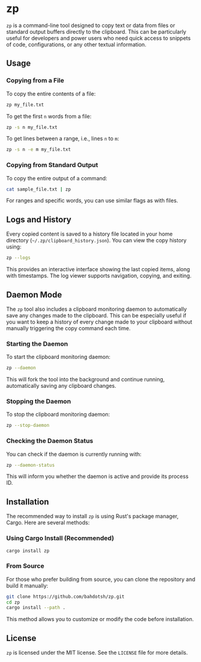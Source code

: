 # zp

`zp` is a command-line tool designed to copy text or data from files or standard output buffers directly to the clipboard. This can be particularly useful for developers and power users who need quick access to snippets of code, configurations, or any other textual information.

## Usage

### Copying from a File
To copy the entire contents of a file:
```bash
zp my_file.txt
```

To get the first `n` words from a file:
```bash
zp -s n my_file.txt
```

To get lines between a range, i.e., lines `n` to `m`:
```bash
zp -s n -e m my_file.txt
```

### Copying from Standard Output
To copy the entire output of a command:
```bash
cat sample_file.txt | zp
```

For ranges and specific words, you can use similar flags as with files.

## Logs and History

Every copied content is saved to a history file located in your home directory (`~/.zp/clipboard_history.json`). You can view the copy history using:
```bash
zp --logs
```
This provides an interactive interface showing the last copied items, along with timestamps. The log viewer supports navigation, copying, and exiting.

## Daemon Mode

The `zp` tool also includes a clipboard monitoring daemon to automatically save any changes made to the clipboard. This can be especially useful if you want to keep a history of every change made to your clipboard without manually triggering the copy command each time.

### Starting the Daemon
To start the clipboard monitoring daemon:
```bash
zp --daemon
```
This will fork the tool into the background and continue running, automatically saving any clipboard changes.

### Stopping the Daemon
To stop the clipboard monitoring daemon:
```bash
zp --stop-daemon
```

### Checking the Daemon Status
You can check if the daemon is currently running with:
```bash
zp --daemon-status
```
This will inform you whether the daemon is active and provide its process ID.

## Installation

The recommended way to install `zp` is using Rust's package manager, Cargo. Here are several methods:

### Using Cargo Install (Recommended)
```bash
cargo install zp
```

### From Source
For those who prefer building from source, you can clone the repository and build it manually:
```bash
git clone https://github.com/bahdotsh/zp.git
cd zp
cargo install --path .
```
This method allows you to customize or modify the code before installation.

## License

`zp` is licensed under the MIT license. See the `LICENSE` file for more details.
